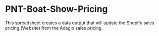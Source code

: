 # PNT-Boat-Show-Pricing
This spreadsheet creates a data output that will update the Shopify sales pricing (Website) from the Adagio sales pricing.
